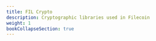 ```yaml
---
title: FIL Crypto
description: Cryptographic libraries used in Filecoin
weight: 1
bookCollapseSection: true
---
```

